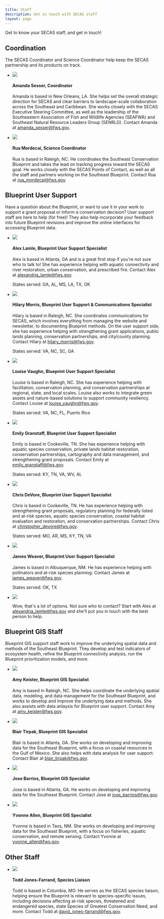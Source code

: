 ```yaml
---
title: Staff
description: Get in touch with SECAS staff
layout: page
---
```

Get to know your SECAS staff, and get in touch!

## Coordination

The SECAS Coordinator and Science Coordinator help keep the SECAS partnership and its products on track.

<ul class="staff-list">
  <li class="staff-member">
    <img src="https://raw.githubusercontent.com/USFWS/secas/gh-pages/images/AmandaSesser_150p.png">
    <div class="staff-info">
      <h4>Amanda Sesser, Coordinator</h4>
      <p>Amanda is based in New Orleans, LA. She helps set the overall strategic direction for SECAS and clear barriers to landscape-scale collaboration across the Southeast and Caribbean. She works closely with the SECAS Executive Steering Committee, as well as the leadership of the Southeastern Association of Fish and Wildlife Agencies (SEAFWA) and Southeast Natural Resource Leaders Group (SENRLG). Contact Amanda at <a href="mailto:amanda_sesser@fws.gov">amanda_sesser@fws.gov</a>.</p>
    </div>
  </li>

  <li class="staff-member">
    <img src="https://raw.githubusercontent.com/USFWS/secas/gh-pages/images/RuaMordecai_150p.jpg" >
    <div class="staff-info">
      <h4>Rua Mordecai, Science Coordinator</h4>
      <p>Rua is based in Raleigh, NC. He coordinates the Southeast Conservation Blueprint and takes the lead on tracking progress toward the SECAS goal. He works closely with the SECAS Points of Contact, as well as all the staff and partners working on the Southeast Blueprint. Contact Rua at <a href="mailto:rua_mordecai@fws.gov">rua_mordecai@fws.gov</a>.</p>
    </div>
  </li>
</ul>

## Blueprint User Support

Have a question about the Blueprint, or want to use it in your work to support a grant proposal or inform a conservation decision? User support staff are here to help (for free)! They also help incorporate your feedback into future Blueprint revisions and improve the online interfaces for accessing Blueprint data.

<ul class="staff-list">
  <li class="staff-member">
    <img src="https://raw.githubusercontent.com/USFWS/secas/gh-pages/images/AlexLamle2_150p.jpg" >
    <div class="staff-info">
      <h4>Alex Lamle, Blueprint User Support Specialist</h4>
      <p>Alex is based in Atlanta, GA and is a great first stop if you're not sure who to talk to! She has experience helping with aquatic connectivity and river restoration, urban conservation, and prescribed fire. Contact Alex at <a href="mailto:alexandria_lamle@fws.gov">alexandria_lamle@fws.gov</a>.</p>
      <p>States served: GA, AL, MS, LA, TX, OK</p>
    </div>
  </li>
  <li class="staff-member">
    <img src="https://raw.githubusercontent.com/USFWS/secas/gh-pages/images/HilaryMorris_3_150p.jpg" >
    <div class="staff-info">
      <h4>Hilary Morris, Blueprint User Support & Communications Specialist</h4>
      <p>Hilary is based in Raleigh, NC. She coordinates communications for SECAS, which involves everything from managing the website and newsletter, to documenting Blueprint methods. On the user support side, she has experience helping with strengthening grant applications, public lands planning, conservation partnerships, and city/county planning. Contact Hilary at <a href="mailto:hilary_morris@fws.gov">hilary_morris@fws.gov</a>.</p>
      <p>States served: VA, NC, SC, GA</p>
    </div>
  </li>
  <li class="staff-member">
    <img src="https://raw.githubusercontent.com/USFWS/secas/gh-pages/images/LouiseVaughn_150p.jpg">
    <div class="staff-info">
      <h4>Louise Vaughn, Blueprint User Support Specialist</h4>
      <p>Louise is based in Raleigh, NC. She has experience helping with facilitation, conservation planning, and conservation partnerships at regional, state, and local scales. Louise also works to integrate green assets and nature-based solutions to support community resiliency. Contact Louise at <a href="mailto:louise_vaughn@fws.gov">louise_vaughn@fws.gov</a>.</p>
      <p>States served: VA, NC, FL, Puerto Rico</p>
    </div>
  </li>
  <li class="staff-member">
    <img src="https://raw.githubusercontent.com/USFWS/secas/gh-pages/images/EmilyGranstaff2_150p.jpg">
    <div class="staff-info">
      <h4>Emily Granstaff, Blueprint User Support Specialist</h4>
      <p>Emily is based in Cookeville, TN. She has experience helping with aquatic species conservation, private lands habitat restoration, conservation partnerships, cartography and data management, and strengthening grant proposals. Contact Emily at <a href="mailto:emily_granstaff@fws.gov">emily_granstaff@fws.gov</a>.</p>
      <p>States served: KY, TN, VA, WV, AL</p>
    </div>
  </li>
  <li class="staff-member">
    <img src="https://raw.githubusercontent.com/USFWS/secas/gh-pages/images/ChrisDeVore_150p.jpg">
    <div class="staff-info">
      <h4>Chris DeVore, Blueprint User Support Specialist</h4>
      <p>Chris is based in Cookeville, TN. He has experience helping with strengthening grant proposals, regulatory planning for federally listed and at-risk species, aquatic species conservation, coastal habitat evaluation and restoration, and conservation partnerships. Contact Chris at <a href="mailto:christopher_devore@fws.gov">christopher_devore@fws.gov</a>.</p>
      <p>States served: MO, AR, MS, KY, TN, VA</p>
    </div>
  </li>
  <li class="staff-member">
    <img src="https://raw.githubusercontent.com/USFWS/secas/gh-pages/images/JamesWeaver2_150p.jpg">
    <div class="staff-info">
      <h4>James Weaver, Blueprint User Support Specialist</h4>
      <p>James is based in Albuquerque, NM. He has experience helping with pollinators and at-risk species planning. Contact James at <a href="mailto:james_weaver@fws.gov">james_weaver@fws.gov</a>.</p>
      <p>States served: OK, TX</p>
    </div>
  </li>
  <li class="staff-member">
    <img src="https://raw.githubusercontent.com/USFWS/secas/gh-pages/images/ThisCouldBeYou_150p.jpg">
    <div class="staff-info">
      <p>Wow, that's a lot of options. Not sure who to contact? Start with Alex at <a href="mailto:hilary_morris@fws.gov">alexandria_lamle@fws.gov</a> and she'll put you in touch with the best person to help.</p>
    </div>
  </li>
</ul>

## Blueprint GIS Staff

Blueprint GIS support staff work to improve the underlying spatial data and methods of the Southeast Blueprint. They develop and test indicators of ecosystem health, refine the Blueprint connectivity analysis, run the Blueprint prioritization models, and more.

<ul class="staff-list">
  <li class="staff-member">
    <img src="https://raw.githubusercontent.com/USFWS/secas/gh-pages/images/AmyKeister_150p.jpg">
    <div class="staff-info">
      <h4>Amy Keister, Blueprint GIS Specialist</h4>
      <p>Amy is based in Raleigh, NC. She helps coordinate the underlying spatial data, modeling, and data management for the Southeast Blueprint, and works to develop and improve the underlying data and methods. She also assists with data anlaysis for Blueprint user support. Contact Amy at <a href="mailto:amy_keister@fws.gov">amy_keister@fws.gov</a>.</p>
    </div>
  </li>
  <li class="staff-member">
    <img src="https://raw.githubusercontent.com/USFWS/secas/gh-pages/images/BlairTirpak2_150p.jpg">
    <div class="staff-info">
      <h4>Blair Tirpak, Blueprint GIS Specialist</h4>
      <p>Blair is based in Atlanta, GA. She works on developing and improving data for the Southeast Blueprint, with a focus on coastal resources in the Gulf of Mexico. She also helps with data analysis for user support. Contact Blair at <a href="mailto:blair_tirpak@fws.gov">blair_tirpak@fws.gov</a>.</p>
    </div>
  </li>
  <li class="staff-member">
    <img src="https://raw.githubusercontent.com/USFWS/secas/gh-pages/images/JoseBarrios_150p.jpg">
    <div class="staff-info">
      <h4>Jose Barrios, Blueprint GIS Specialist</h4>
      <p>Jose is based in Atlanta, GA. He works on developing and improving data for the Southeast Blueprint. Contact Jose at <a href="mailto:jose_barrios@fws.gov">jose_barrios@fws.gov</a>.</p>
    </div>
  </li>
  <li class="staff-member">
    <img src="https://raw.githubusercontent.com/USFWS/secas/gh-pages/images/YvonneAllen_150p.jpg">
    <div class="staff-info">
      <h4>Yvonne Allen, Blueprint GIS Specialist</h4>
      <p>Yvonne is based in Taos, NM. She works on developing and improving data for the Southeast Blueprint, with a focus on fisheries, aquatic conservation, and remote sensing. Contact Yvonne at <a href="mailto:yvonne_allen@fws.gov">yvonne_allen@fws.gov</a>.</p>
    </div>
  </li>
</ul>

## Other Staff

<ul class="staff-list">
  <li class="staff-member">
    <img src="https://raw.githubusercontent.com/USFWS/secas/gh-pages/images/ToddJones-Farrand_150p.jpg">
    <div class="staff-info">
      <h4>Todd Jones-Farrand, Species Liaison</h4>
      <p>Todd is based in Columbia, MO. He serves as the SECAS species liaison, helping ensure the Blueprint is relevant to species-specific issues, including decisions affecting at-risk species, threatened and endangered species, state Species of Greatest Conservation Need, and more. Contact Todd at <a href="mailto:david_jones-farrand@fws.gov">david_jones-farrand@fws.gov</a>.</p>
    </div>
  </li>
</ul>
